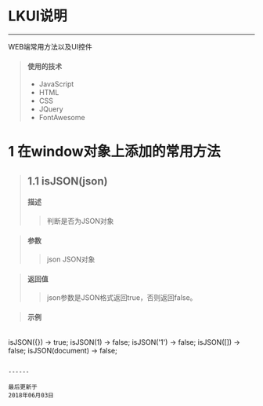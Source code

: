 # LKUI说明

------

WEB端常用方法以及UI控件

> #### 使用的技术
> * JavaScript
> * HTML
> * CSS
> * JQuery
> * FontAwesome


# 1 在window对象上添加的常用方法
> ## 1.1 isJSON(json)
> #### 描述
>> 判断是否为JSON对象

> #### 参数
>> json JSON对象

> #### 返回值
>> json参数是JSON格式返回true，否则返回false。

> #### 示例

>```JavaScript
isJSON({}) -> true;
isJSON(1) -> false;
isJSON('1') -> false;
isJSON([]) -> false;
isJSON(document) -> false;
```

------

最后更新于
2018年06月03日
